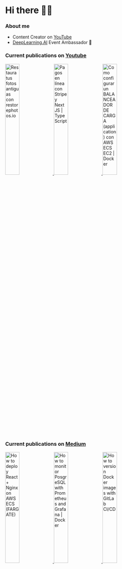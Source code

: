 # Hi there 👋🏻

### About me

- Content Creator on [YouTube](https://youtube.com/c/NelsonCode)
- [DeepLearning.AI](https://www.deeplearning.ai/) Event Ambassador 🍰

### Current publications on [Youtube](https://www.youtube.com/@NelsonCode)

<a href="https://www.youtube.com/watch?v=GCDaAS6-0rQ" target='_blank'>
 <img width='30%' src="https://i.ytimg.com/vi/GCDaAS6-0rQ/hqdefault.jpg" alt="Restaura tus fotos antiguas con restorephotos.io" />
</a>
<a href="https://www.youtube.com/watch?v=b5triU6QKaY" target='_blank'>
 <img width='30%' src="https://i.ytimg.com/vi/b5triU6QKaY/hqdefault.jpg" alt="Pagos en línea con Stripe y Next JS | TypeScript" />
</a>
<a href="https://www.youtube.com/watch?v=BdiBBe6LTG8" target='_blank'>
 <img width='30%' src="https://i.ytimg.com/vi/BdiBBe6LTG8/hqdefault.jpg" alt="Como configurar un BALANCEADOR DE CARGA (application) con AWS ECS EC2 | Docker" />
</a>


### Current publications on [Medium](https://medium.com/@nelsoncode)

<a href="https://nelsoncode.medium.com/how-to-deploy-react-nginx-on-aws-ecs-fargate-cb9bf93676ca?source=rss-57948f2413ba------2" target='_blank'>
  <img width='30%' src=https://cdn-images-1.medium.com/max/1024/1*pFXcLr746SIIUZbqIV0fsA.png alt="How to deploy React + Nginx on AWS ECS (FARGATE)" />
</a>
<a href="https://nelsoncode.medium.com/how-to-monitor-posgresql-with-prometheus-and-grafana-docker-36d216532ea2?source=rss-57948f2413ba------2" target='_blank'>
  <img width='30%' src="https://cdn-images-1.medium.com/max/1024/1*9MECiKiUI-cSjNNIRsFNGg.png" alt="How to monitor PosgreSQL with Prometheus and Grafana | Docker" />
</a>
<a href="https://nelsoncode.medium.com/how-to-version-docker-images-with-gitlab-ci-cd-2c4a1ab4df4f?source=rss-57948f2413ba------2" target='_blank'>
  <img width='30%' src="https://cdn-images-1.medium.com/max/1024/1*0wwRGLpi6BhdZFWx_xzv5Q.png" alt="How to version Docker images with GitLab CI/CD" />
</a>
